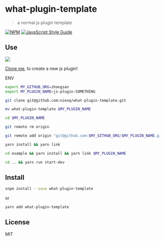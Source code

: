 # what-plugin-template

> a normal js plugin template

[![NPM](https://img.shields.io/npm/v/what-plugin-template.svg)](https://www.npmjs.com/package/what-plugin-template) [![JavaScript Style Guide](https://img.shields.io/badge/code_style-standard-brightgreen.svg)](https://standardjs.com)

## Use
![](https://i.loli.net/2021/03/10/o9YDJumaL6HtOCT.gif)

[Clone me](https://github.com/niexq/what-plugin-template), to create a new js plugin!

ENV
```bash
export MY_GITHUB_ORG=zhangsan
export MY_PLUGIN_NAME=js-plugin-SOMETHING
```

```bash
git clone git@github.com:niexq/what-plugin-template.git

mv what-plugin-template $MY_PLUGIN_NAME

cd $MY_PLUGIN_NAME

git remote rm origin

git remote add origin "git@github.com:$MY_GITHUB_ORG/$MY_PLUGIN_NAME.git"

yarn install && yarn link

cd example && yarn install && yarn link $MY_PLUGIN_NAME

cd .. && yarn run start-dev
```

## Install

```bash
snpm install --save what-plugin-template
```

or

```bash
yarn add what-plugin-template
```
## License

MIT
